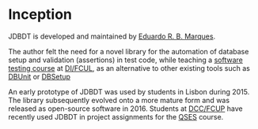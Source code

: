 
# Inception

JDBDT is developed and maintained by [Eduardo R. B. Marques](http://www.dcc.fc.up.pt/~edrdo).

The author felt the need for a novel library 
for the automation of database setup and validation (assertions) in test code, while teaching a [software testing course](https://moodle-arquivo.ciencias.ulisboa.pt/1415/course/view.php?id=1980) at [DI/FCUL](http://www.di.fc.ul.pt), as an alternative to other existing tools such as <a href="http://dbunit.sourceforge.net">DBUnit</a> or <a href="http://dbsetup.ninja-squad.com">DBSetup</a>

 An early prototype of JDBDT was used by  students in Lisbon during 2015. The library subsequently evolved onto a more mature form and was released as open-source software
in 2016. Students at <a href="http://www.dcc.fc.up.pt">DCC/FCUP</a> have recently used JDBDT in project assignments for the <a href="http://www.dcc.fc.up.pt/~edrdo/QSES1617">QSES</a> course.
